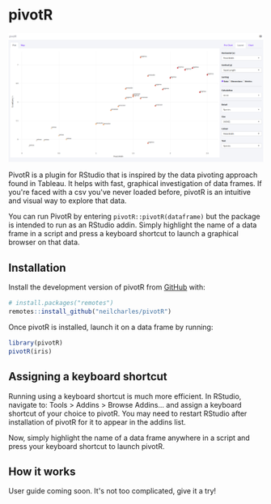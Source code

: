
# pivotR

<!-- badges: start -->
<!-- badges: end -->

![Fast, interactive visualisation of R data frames.](inst/doc/scatter.png)

PivotR is a plugin for RStudio that is inspired by the data pivoting approach found in Tableau. It helps with fast, graphical investigation of data frames. If you're faced with a csv you've never loaded before, pivotR is an intuitive and visual way to explore that data.

You can run PivotR by entering `pivotR::pivotR(dataframe)` but the package is intended to run as an RStudio addin. Simply highlight the name of a data frame in a script and press a keyboard shortcut to launch a graphical browser on that data.

## Installation

Install the development version of pivotR from [GitHub](https://github.com/) with:

``` r
# install.packages("remotes")
remotes::install_github("neilcharles/pivotR")
```

Once pivotR is installed, launch it on a data frame by running:

``` r
library(pivotR)
pivotR(iris)
```

## Assigning a keyboard shortcut

Running using a keyboard shortcut is much more efficient. In RStudio, navigate to:
Tools > Addins > Browse Addins...
and assign a keyboard shortcut of your choice to pivotR. You may need to restart RStudio after installation of pivotR for it to appear in the addins list.

Now, simply highlight the name of a data frame anywhere in a script and press your keyboard shortcut to launch pivotR.

## How it works

User guide coming soon. It's not too complicated, give it a try!
